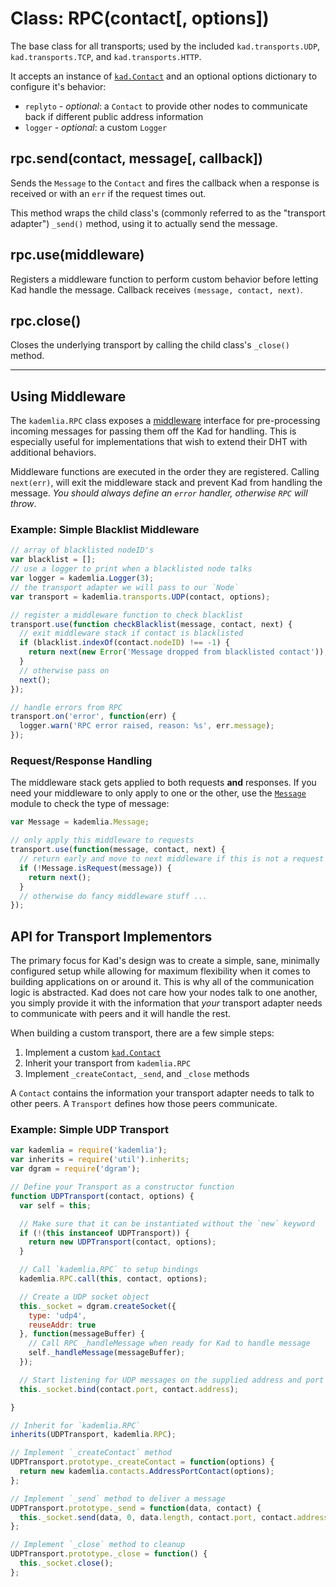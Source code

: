 Class: RPC(contact[, options])
==============================

The base class for all transports; used by the included `kad.transports.UDP`,
`kad.transports.TCP`, and `kad.transports.HTTP`.

It accepts an instance of [`kad.Contact`](contact.md) and an optional options
dictionary to configure it's behavior:

* `replyto` - _optional_: a `Contact` to provide other nodes to communicate back if different public address information
* `logger` - _optional_: a custom `Logger`

## rpc.send(contact, message[, callback])

Sends the `Message` to the `Contact` and fires the callback when a response is
received or with an `err` if the request times out.

This method wraps the child class's (commonly referred to as the "transport
adapter") `_send()` method, using it to actually send the message.

## rpc.use(middleware)

Registers a middleware function to perform custom behavior before letting Kad
handle the message. Callback receives `(message, contact, next)`.

## rpc.close()

Closes the underlying transport by calling the child class's `_close()` method.

---

## Using Middleware

The `kademlia.RPC` class exposes a [middleware](middleware.md) interface for
pre-processing incoming messages for passing them off the Kad for handling.
This is especially useful for implementations that wish to extend their DHT
with additional behaviors.

Middleware functions are executed in the order they are registered. Calling
`next(err)`, will exit the middleware stack and prevent Kad from handling the
message. *You should always define an `error` handler, otherwise `RPC` will
throw*.

### Example: Simple Blacklist Middleware

```js
// array of blacklisted nodeID's
var blacklist = [];
// use a logger to print when a blacklisted node talks
var logger = kademlia.Logger(3);
// the transport adapter we will pass to our `Node`
var transport = kademlia.transports.UDP(contact, options);

// register a middleware function to check blacklist
transport.use(function checkBlacklist(message, contact, next) {
  // exit middleware stack if contact is blacklisted
  if (blacklist.indexOf(contact.nodeID) !== -1) {
    return next(new Error('Message dropped from blacklisted contact'));
  }
  // otherwise pass on
  next();
});

// handle errors from RPC
transport.on('error', function(err) {
  logger.warn('RPC error raised, reason: %s', err.message);
});
```

### Request/Response Handling

The middleware stack gets applied to both requests **and** responses. If you
need your middleware to only apply to one or the other, use the
[`Message`](message.md) module to check the type of message:

```js
var Message = kademlia.Message;

// only apply this middleware to requests
transport.use(function(message, contact, next) {
  // return early and move to next middleware if this is not a request
  if (!Message.isRequest(message)) {
    return next();
  }
  // otherwise do fancy middleware stuff ...
});
```

## API for Transport Implementors

The primary focus for Kad's design was to create a simple, sane, minimally
configured setup while allowing for maximum flexibility when it comes to
building applications on or around it. This is why all of the communication
logic is abstracted. Kad does not care how your nodes talk to one another, you
simply provide it with the information that *your* transport adapter needs to
communicate with peers and it will handle the rest.

When building a custom transport, there are a few simple steps:

1. Implement a custom [`kad.Contact`](contact.md)
3. Inherit your transport from `kademlia.RPC`
4. Implement `_createContact`, `_send`, and `_close` methods

A `Contact` contains the information your transport adapter needs to talk to
other peers. A `Transport` defines how those peers communicate.

### Example: Simple UDP Transport

```js
var kademlia = require('kademlia');
var inherits = require('util').inherits;
var dgram = require('dgram');

// Define your Transport as a constructor function
function UDPTransport(contact, options) {
  var self = this;

  // Make sure that it can be instantiated without the `new` keyword
  if (!(this instanceof UDPTransport)) {
    return new UDPTransport(contact, options);
  }

  // Call `kademlia.RPC` to setup bindings
  kademlia.RPC.call(this, contact, options);

  // Create a UDP socket object
  this._socket = dgram.createSocket({
    type: 'udp4',
    reuseAddr: true
  }, function(messageBuffer) {
    // Call RPC _handleMessage when ready for Kad to handle message
    self._handleMessage(messageBuffer);
  });

  // Start listening for UDP messages on the supplied address and port
  this._socket.bind(contact.port, contact.address);

}

// Inherit for `kademlia.RPC`
inherits(UDPTransport, kademlia.RPC);

// Implement `_createContact` method
UDPTransport.prototype._createContact = function(options) {
  return new kademlia.contacts.AddressPortContact(options);
};

// Implement `_send` method to deliver a message
UDPTransport.prototype._send = function(data, contact) {
  this._socket.send(data, 0, data.length, contact.port, contact.address);
};

// Implement `_close` method to cleanup
UDPTransport.prototype._close = function() {
  this._socket.close();
};
```
